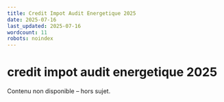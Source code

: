 ```yaml
---
title: Credit Impot Audit Energetique 2025
date: 2025-07-16
last_updated: 2025-07-16
wordcount: 11
robots: noindex
---
```


# credit impot audit energetique 2025

Contenu non disponible – hors sujet.